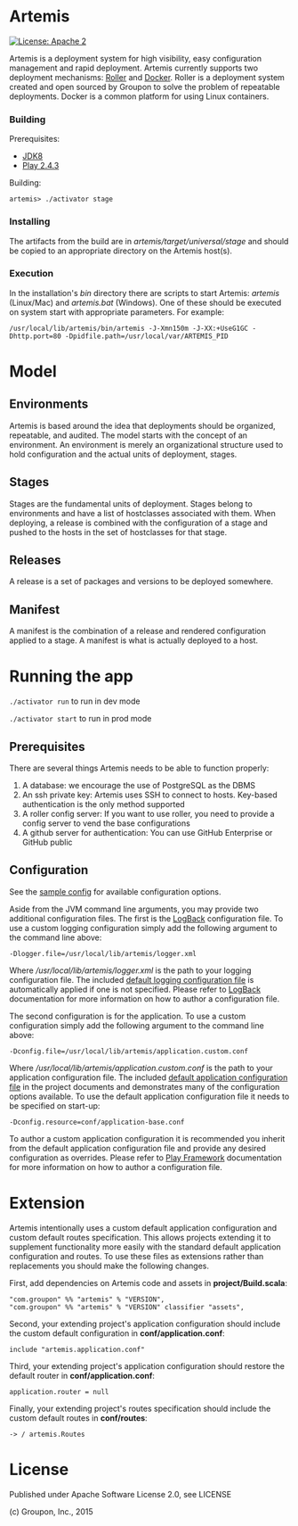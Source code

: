 Artemis
=======
<a href="https://raw.githubusercontent.com/Groupon/artemis/master/LICENSE">
    <img src="https://img.shields.io/hexpm/l/plug.svg"
         alt="License: Apache 2">
</a>

Artemis is a deployment system for high visibility, easy configuration management and rapid deployment.
Artemis currently supports two deployment mechanisms: [Roller](https://github.com/groupon/roll) and
[Docker](https://www.docker.com/).
Roller is a deployment system created and open sourced by Groupon to solve the problem of repeatable
deployments.  Docker is a common platform for using Linux containers.


### Building

Prerequisites:
* [JDK8](http://www.oracle.com/technetwork/java/javase/downloads/jdk8-downloads-2133151.html)
* [Play 2.4.3](http://www.playframework.com/download)

Building:

    artemis> ./activator stage

### Installing

The artifacts from the build are in *artemis/target/universal/stage* and should be copied to an appropriate directory on the Artemis host(s).

### Execution

In the installation's *bin* directory there are scripts to start Artemis: *artemis* (Linux/Mac) and *artemis.bat* (Windows).  One of these should be executed on system start with appropriate parameters.  For example:

    /usr/local/lib/artemis/bin/artemis -J-Xmn150m -J-XX:+UseG1GC -Dhttp.port=80 -Dpidfile.path=/usr/local/var/ARTEMIS_PID

Model
=====

Environments
------------
Artemis is based around the idea that deployments should be organized, repeatable, and audited.
The model starts with the concept of an environment.  An environment is merely an organizational
structure used to hold configuration and the actual units of deployment, stages.

Stages
------
Stages are the fundamental units of deployment.  Stages belong to environments and have a list of hostclasses
associated with them.  When deploying, a release is combined with the configuration of a stage and pushed to
the hosts in the set of hostclasses for that stage.

Releases
--------
A release is a set of packages and versions to be deployed somewhere.

Manifest
--------
A manifest is the combination of a release and rendered configuration applied to a stage.  A manifest is what is
actually deployed to a host.


Running the app
===============

`./activator run` to run in dev mode

`./activator start` to run in prod mode

Prerequisites
-------------
There are several things Artemis needs to be able to function properly:
1) A database: we encourage the use of PostgreSQL as the DBMS
2) An ssh private key: Artemis uses SSH to connect to hosts.  Key-based authentication is the only method supported
3) A roller config server: If you want to use roller, you need to provide a config server to vend the base configurations
4) A github server for authentication: You can use GitHub Enterprise or GitHub public

Configuration
-------------
See the [sample config](conf/application-base.conf) for available configuration options.

Aside from the JVM command line arguments, you may provide two additional configuration files. The first is the
[LogBack](http://logback.qos.ch/) configuration file.  To use a custom logging configuration simply add the following
argument to the command line above:

    -Dlogger.file=/usr/local/lib/artemis/logger.xml

Where */usr/local/lib/artemis/logger.xml* is the path to your logging configuration file. The included
[default logging configuration file](conf/logger.xml) is automatically applied if one is not specified. Please refer
to [LogBack](http://logback.qos.ch/) documentation for more information on how to author a configuration file.

The second configuration is for the application. To use a custom configuration simply add the following argument to the command line above:

    -Dconfig.file=/usr/local/lib/artemis/application.custom.conf

Where */usr/local/lib/artemis/application.custom.conf* is the path to your application configuration file.  The included
[default application configuration file](conf/application-base.conf) in the project documents and demonstrates many of the
configuration options available. To use the default application configuration file it needs to be specified on start-up:

    -Dconfig.resource=conf/application-base.conf

To author a custom application configuration it is recommended you inherit from the default application configuration file
and provide any desired configuration as overrides. Please refer to
[Play Framework](https://www.playframework.com/documentation/2.4.x/ProductionConfiguration) documentation for more information
on how to author a configuration file.

Extension
=========
Artemis intentionally uses a custom default application configuration and custom default routes specification. This allows projects
extending it to supplement functionality more easily with the standard default application configuration and routes. To use these files as
 extensions rather than replacements you should make the following changes.

First, add dependencies on Artemis code and assets in __project/Build.scala__:

    "com.groupon" %% "artemis" % "VERSION",
    "com.groupon" %% "artemis" % "VERSION" classifier "assets",

Second, your extending project's application configuration should include the custom default configuration in __conf/application.conf__:

    include "artemis.application.conf"

Third, your extending project's application configuration should restore the default router in __conf/application.conf__:

    application.router = null

Finally, your extending project's routes specification should include the custom default routes in __conf/routes__:

    -> / artemis.Routes

License
=======
Published under Apache Software License 2.0, see LICENSE

(c) Groupon, Inc., 2015
